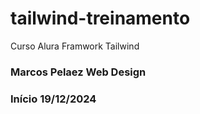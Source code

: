 # tailwind-treinamento
 Curso Alura Framwork Tailwind

 ### Marcos Pelaez Web Design 
 ### Início 19/12/2024

 
